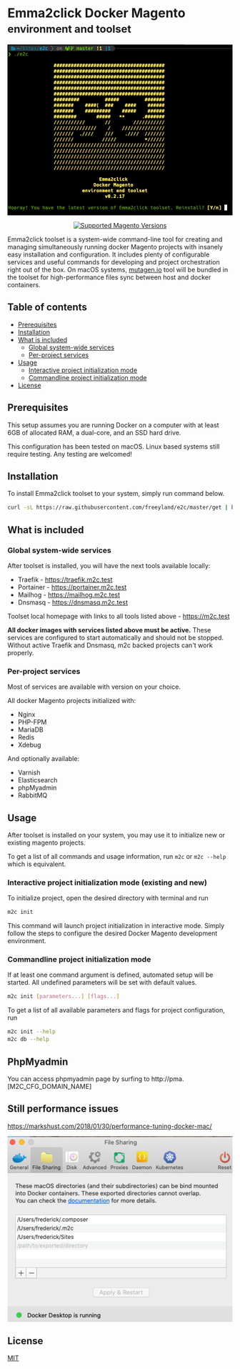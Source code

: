 # Emma2click Docker Magento <br><small>environment and toolset</small>

<p align="center"><img src="assets/images/install.png" width="600" align="center" alt="Emma2click Docker Magento environment and toolset" /></p>

<p align="center">
  <a href="https://github.com/magento/magento2" target="_blank"><img src="https://img.shields.io/badge/magento-2.X-brightgreen.svg?logo=magento&longCache=true&style=for-the-badge&logoColor=white" alt="Supported Magento Versions" /></a>
  
</p>

Emma2click toolset is a system-wide command-line tool for creating and managing simultaneously running docker Magento projects with insanely easy installation and configuration. It includes plenty of configurable services and useful commands for developing and project orchestration right out of the box. On macOS systems, [mutagen.io](https://mutagen.io) tool will be bundled in the toolset for high-performance files sync between host and docker containers.

## Table of contents

- [Prerequisites](#prerequisites)
- [Installation](#installation)
- [What is included](#what-is-included)
    - [Global system-wide services](#global-system-wide-services)
    - [Per-project services](#per-project-services)
- [Usage](#usage)
    - [Interactive project initialization mode](#interactive-project-initialization-mode)
    - [Commandline project initialization mode](#commandline-project-initialization-mode)
- [License](#license)

## Prerequisites

This setup assumes you are running Docker on a computer with at least 6GB of allocated RAM, a dual-core, and an SSD hard drive. 
 
This configuration has been tested on macOS. Linux based systems still require testing. Any testing are welcomed!

## Installation

To install Emma2click toolset to your system, simply run command below.

```bash
curl -sL https://raw.githubusercontent.com/freeyland/e2c/master/get | bash
```

## What is included

### Global system-wide services 

After toolset is installed, you will have the next tools available locally:

- Traefik - <a href="https://traefik.m2c.test" target="_blank">https://traefik.m2c.test</a>
- Portainer - <a href="https://portainer.m2c.test" target="_blank">https://portainer.m2c.test</a>
- Mailhog - <a href="https://mailhog.m2c.test" target="_blank">https://mailhog.m2c.test</a>
- Dnsmasq - <a href="https://dnsmasq.m2c.test" target="_blank">https://dnsmasq.m2c.test</a>

Toolset local homepage with links to all tools listed above - <a href="https://m2c.test" target="_blank">https://m2c.test</a>

**All docker images with services listed above must be active.** These services are configured to start automatically and should not be stopped. Without active Traefik and Dnsmasq, m2c backed projects can't work properly.  

### Per-project services

Most of services are available with version on your choice.

All docker Magento projects initialized with: 

- Nginx
- PHP-FPM
- MariaDB
- Redis
- Xdebug

And optionally available:

- Varnish
- Elasticsearch
- phpMyadmin
- RabbitMQ 

## Usage

After toolset is installed on your system, you may use it to initialize new or existing magento projects.

To get a list of all commands and usage information, run ```m2c``` or ```m2c --help``` which is equivalent.

### Interactive project initialization mode (existing and new)

To initialize project, open the desired directory with terminal and run

```bash
m2c init
```

This command will launch project initialization in interactive mode. Simply follow the steps to configure the desired Docker Magento development environment.

### Commandline project initialization mode

If at least one command argument is defined, automated setup will be started. All undefined parameters will be set with default values.

```bash
m2c init [parameters...] [flags...]
```

To get a list of all available parameters and flags for project configuration, run 

```bash
m2c init --help
m2c db --help
```

## PhpMyadmin

You can access phpmyadmin page by surfing to http://pma.[M2C_CFG_DOMAIN_NAME]

## Still performance issues

https://markshust.com/2018/01/30/performance-tuning-docker-mac/

<p align="center"><img src="assets/images/docker-settings.png" width="600" align="center" alt="Emma2click Docker Magento environment and toolset" /></p>


## License

[MIT](LICENSE)

